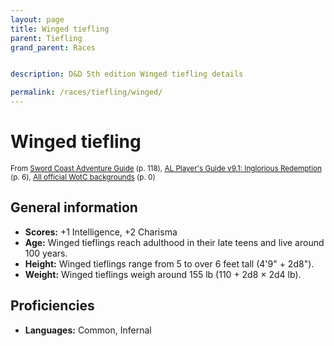 ```yaml
---
layout: page
title: Winged tiefling
parent: Tiefling
grand_parent: Races


description: D&D 5th edition Winged tiefling details

permalink: /races/tiefling/winged/
---
```


# Winged tiefling

<small>From <a target="_blank" href="https://dnd.wizards.com/products/tabletop-games/rpg-products/sc-adventurers-guide">Sword Coast Adventure Guide</a> (p. 118), <a target="_blank" href="https://www.dmsguild.com/product/208178">AL Player's Guide v9.1: Inglorious Redemption</a> (p. 6), <a target="_blank" href="https://flapkan.com/faq#What-is-the-source-All-official-WotC-backgrounds-and-how-does-it-work">All official WotC backgrounds</a> (p. 0)</small>


## General information

- **Scores:** +1 Intelligence, +2 Charisma
- **Age:** Winged tieflings reach adulthood in their late teens and live around 100 years.
- **Height:** Winged tieflings range from 5 to over 6 feet tall (4'9" + 2d8").
- **Weight:** Winged tieflings weigh around 155 lb (110 + 2d8 × 2d4 lb).

## Proficiencies

- **Languages:** Common, Infernal